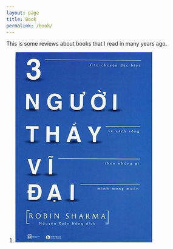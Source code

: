 ```yaml
---
layout: page
title: Book
permalink: /book/
---
```


This is some reviews about books that I read in many years ago.

1. ![Ba người thầy vĩ đại](https://raw.githubusercontent.com/kangdoung/kangdoung.github.io/master/images/3-nguoi-thay-vi-dai.jpg) 